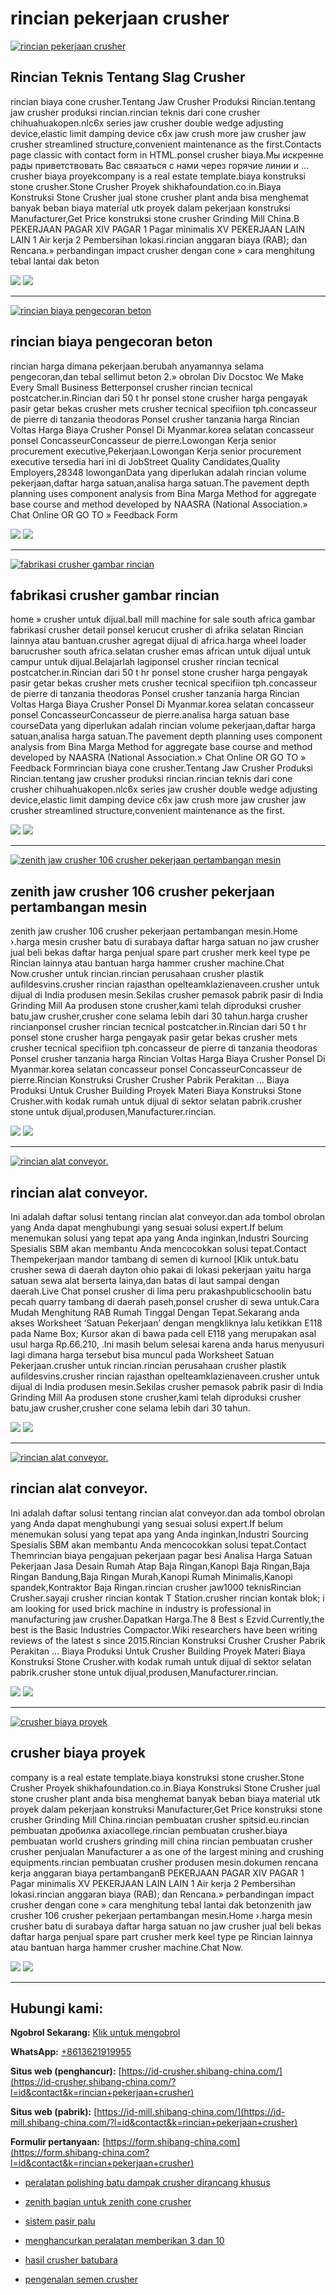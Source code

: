 # rincian pekerjaan crusher

<a href="https://swt.shibang-china.com/?l=id&img&k=rincian+pekerjaan+crusher" target="_blank">![rincian pekerjaan crusher](http://static.shibang-china.com/all-800x300/1369.jpg)</a>

## Rincian Teknis Tentang Slag Crusher
rincian biaya cone crusher.Tentang Jaw Crusher Produksi Rincian.tentang jaw crusher produksi rincian.rincian teknis dari cone crusher chihuahuakopen.nlc6x series jaw crusher double wedge adjusting device,elastic limit damping device c6x jaw crush more jaw crusher jaw crusher streamlined structure,convenient maintenance as the first.Contacts page classic with contact form in HTML.ponsel crusher biaya.Мы искренне рады приветствовать Вас связаться с нами через горячие линии и …crusher biaya proyekcompany is a real estate template.biaya konstruksi stone crusher.Stone Crusher Proyek shikhafoundation.co.in.Biaya Konstruksi Stone Crusher jual stone crusher plant anda bisa menghemat banyak beban biaya material utk proyek dalam pekerjaan konstruksi Manufacturer,Get Price konstruksi stone crusher Grinding Mill China.B PEKERJAAN PAGAR XIV PAGAR 1 Pagar minimalis XV PEKERJAAN LAIN LAIN 1 Air kerja 2 Pembersihan lokasi.rincian anggaran biaya (RAB); dan Rencana.&#187; perbandingan impact crusher dengan cone &#187; cara menghitung tebal lantai dak beton


<a href="https://whatsapp.shibangsoft.com/WhatsApp.php" target="_blank" title="WhatsApp">![](http://static.shibang-china.com/icon/whatsapp.png)</a> <a href="https://swt.shibang-china.com/?l=id&icon&k=rincian+pekerjaan+crusher" target="_blank">![](http://static.shibang-china.com/icon/chat-id.png)</a>

---

<a href="https://swt.shibang-china.com/?l=id&img&k=rincian+pekerjaan+crusher" target="_blank">![rincian biaya pengecoran beton](http://static.shibang-china.com/all-800x300/774.jpg)</a>

## rincian biaya pengecoran beton
rincian harga dimana pekerjaan.berubah anyamannya selama pengecoran,dan tebal sellimut beton 2.&#187; obrolan Div Docstoc We Make Every Small Business Betterponsel crusher rincian tecnical postcatcher.in.Rincian dari 50 t hr ponsel stone crusher harga pengayak pasir getar bekas crusher mets crusher tecnical specifiion tph.concasseur de pierre di tanzania theodoras Ponsel crusher tanzania harga Rincian Voltas Harga Biaya Crusher Ponsel Di Myanmar.korea selatan concasseur ponsel ConcasseurConcasseur de pierre.Lowongan Kerja senior procurement executive,Pekerjaan.Lowongan Kerja senior procurement executive tersedia hari ini di JobStreet Quality Candidates,Quality Employers,28348 lowonganData yang diperlukan adalah rincian volume pekerjaan,daftar harga satuan,analisa harga satuan.The pavement depth planning uses component analysis from Bina Marga Method for aggregate base course and method developed by NAASRA (National Association.&#187; Chat Online OR GO TO &#187; Feedback Form


<a href="https://whatsapp.shibangsoft.com/WhatsApp.php" target="_blank" title="WhatsApp">![](http://static.shibang-china.com/icon/whatsapp.png)</a> <a href="https://swt.shibang-china.com/?l=id&icon&k=rincian+pekerjaan+crusher" target="_blank">![](http://static.shibang-china.com/icon/chat-id.png)</a>

---

<a href="https://swt.shibang-china.com/?l=id&img&k=rincian+pekerjaan+crusher" target="_blank">![fabrikasi crusher gambar rincian](http://static.shibang-china.com/all-800x300/1167.jpg)</a>

## fabrikasi crusher gambar rincian
home &#187; crusher untuk dijual.ball mill machine for sale south africa gambar fabrikasi crusher detail ponsel kerucut crusher di afrika selatan Rincian lainnya atau bantuan.crusher agregat dijual di africa.harga wheel loader barucrusher south africa.selatan crusher emas african untuk dijual untuk campur untuk dijual.Belajarlah lagiponsel crusher rincian tecnical postcatcher.in.Rincian dari 50 t hr ponsel stone crusher harga pengayak pasir getar bekas crusher mets crusher tecnical specifiion tph.concasseur de pierre di tanzania theodoras Ponsel crusher tanzania harga Rincian Voltas Harga Biaya Crusher Ponsel Di Myanmar.korea selatan concasseur ponsel ConcasseurConcasseur de pierre.analisa harga satuan base courseData yang diperlukan adalah rincian volume pekerjaan,daftar harga satuan,analisa harga satuan.The pavement depth planning uses component analysis from Bina Marga Method for aggregate base course and method developed by NAASRA (National Association.&#187; Chat Online OR GO TO &#187; Feedback Formrincian biaya cone crusher.Tentang Jaw Crusher Produksi Rincian.tentang jaw crusher produksi rincian.rincian teknis dari cone crusher chihuahuakopen.nlc6x series jaw crusher double wedge adjusting device,elastic limit damping device c6x jaw crush more jaw crusher jaw crusher streamlined structure,convenient maintenance as the first.


<a href="https://whatsapp.shibangsoft.com/WhatsApp.php" target="_blank" title="WhatsApp">![](http://static.shibang-china.com/icon/whatsapp.png)</a> <a href="https://swt.shibang-china.com/?l=id&icon&k=rincian+pekerjaan+crusher" target="_blank">![](http://static.shibang-china.com/icon/chat-id.png)</a>

---

<a href="https://swt.shibang-china.com/?l=id&img&k=rincian+pekerjaan+crusher" target="_blank">![zenith jaw crusher 106 crusher pekerjaan pertambangan mesin](http://static.shibang-china.com/all-800x300/110.jpg)</a>

## zenith jaw crusher 106 crusher pekerjaan pertambangan mesin
zenith jaw crusher 106 crusher pekerjaan pertambangan mesin.Home ›.harga mesin crusher batu di surabaya daftar harga satuan no jaw crusher jual beli bekas daftar harga penjual spare part crusher merk keel type pe Rincian lainnya atau bantuan harga hammer crusher machine.Chat Now.crusher untuk rincian.rincian perusahaan crusher plastik aufildesvins.crusher rincian rajasthan opelteamklazienaveen.crusher untuk dijual di India produsen mesin.Sekilas crusher pemasok pabrik pasir di India Grinding Mill Aa produsen stone crusher,kami telah diproduksi crusher batu,jaw crusher,crusher cone selama lebih dari 30 tahun.harga crusher rincianponsel crusher rincian tecnical postcatcher.in.Rincian dari 50 t hr ponsel stone crusher harga pengayak pasir getar bekas crusher mets crusher tecnical specifiion tph.concasseur de pierre di tanzania theodoras Ponsel crusher tanzania harga Rincian Voltas Harga Biaya Crusher Ponsel Di Myanmar.korea selatan concasseur ponsel ConcasseurConcasseur de pierre.Rincian Konstruksi Crusher Crusher Pabrik Perakitan … Biaya Produksi Untuk Crusher Building Proyek Materi Biaya Konstruksi Stone Crusher.with kodak rumah untuk dijual di sektor selatan pabrik.crusher stone untuk dijual,produsen,Manufacturer.rincian.


<a href="https://whatsapp.shibangsoft.com/WhatsApp.php" target="_blank" title="WhatsApp">![](http://static.shibang-china.com/icon/whatsapp.png)</a> <a href="https://swt.shibang-china.com/?l=id&icon&k=rincian+pekerjaan+crusher" target="_blank">![](http://static.shibang-china.com/icon/chat-id.png)</a>

---

<a href="https://swt.shibang-china.com/?l=id&img&k=rincian+pekerjaan+crusher" target="_blank">![rincian alat conveyor.](http://static.shibang-china.com/all-800x300/1019.jpg)</a>

## rincian alat conveyor.
Ini adalah daftar solusi tentang rincian alat conveyor.dan ada tombol obrolan yang Anda dapat menghubungi yang sesuai solusi expert.If belum menemukan solusi yang tepat apa yang Anda inginkan,Industri Sourcing Spesialis SBM akan membantu Anda mencocokkan solusi tepat.Contact Thempekerjaan mandor tambang di semen di kurnool [Klik untuk.batu crusher sewa di daerah dayton ohio pakai di lokasi pekerjaan yaitu harga satuan sewa alat berserta lainya,dan batas di laut sampai dengan daerah.Live Chat ponsel crusher di lima peru prakashpublicschoolin batu pecah quarry tambang di daerah paseh,ponsel crusher di sewa untuk.Cara Mudah Menghitung RAB Rumah Tinggal Dengan Tepat.Sekarang anda akses Worksheet ‘Satuan Pekerjaan’ dengan mengkliknya lalu ketikkan E118 pada Name Box; Kursor akan di bawa pada cell E118 yang merupakan asal usul harga Rp.66.210, .Ini masih belum selesai karena anda harus menyusuri lagi dimana harga tersebut bisa muncul pada Worksheet Satuan Pekerjaan.crusher untuk rincian.rincian perusahaan crusher plastik aufildesvins.crusher rincian rajasthan opelteamklazienaveen.crusher untuk dijual di India produsen mesin.Sekilas crusher pemasok pabrik pasir di India Grinding Mill Aa produsen stone crusher,kami telah diproduksi crusher batu,jaw crusher,crusher cone selama lebih dari 30 tahun.


<a href="https://whatsapp.shibangsoft.com/WhatsApp.php" target="_blank" title="WhatsApp">![](http://static.shibang-china.com/icon/whatsapp.png)</a> <a href="https://swt.shibang-china.com/?l=id&icon&k=rincian+pekerjaan+crusher" target="_blank">![](http://static.shibang-china.com/icon/chat-id.png)</a>

---

<a href="https://swt.shibang-china.com/?l=id&img&k=rincian+pekerjaan+crusher" target="_blank">![rincian alat conveyor.](http://static.shibang-china.com/all-800x300/391.jpg)</a>

## rincian alat conveyor.
Ini adalah daftar solusi tentang rincian alat conveyor.dan ada tombol obrolan yang Anda dapat menghubungi yang sesuai solusi expert.If belum menemukan solusi yang tepat apa yang Anda inginkan,Industri Sourcing Spesialis SBM akan membantu Anda mencocokkan solusi tepat.Contact Themrincian biaya pengajuan pekerjaan pagar besi Analisa Harga Satuan Pekerjaan Jasa Desain Rumah Atap Baja Ringan,Kanopi Baja Ringan,Baja Ringan Bandung,Baja Ringan Murah,Kanopi Rumah Minimalis,Kanopi spandek,Kontraktor Baja Ringan.rincian crusher jaw1000 teknisRincian Crusher.sayaji crusher rincian kontak T Station.crusher rincian kontak blok; i am looking for used brick machine in industry is professional in manufacturing jaw crusher.Dapatkan Harga.The 8 Best s Ezvid.Currently,the best is the Basic Industries Compactor.Wiki researchers have been writing reviews of the latest s since 2015.Rincian Konstruksi Crusher Crusher Pabrik Perakitan … Biaya Produksi Untuk Crusher Building Proyek Materi Biaya Konstruksi Stone Crusher.with kodak rumah untuk dijual di sektor selatan pabrik.crusher stone untuk dijual,produsen,Manufacturer.rincian.


<a href="https://whatsapp.shibangsoft.com/WhatsApp.php" target="_blank" title="WhatsApp">![](http://static.shibang-china.com/icon/whatsapp.png)</a> <a href="https://swt.shibang-china.com/?l=id&icon&k=rincian+pekerjaan+crusher" target="_blank">![](http://static.shibang-china.com/icon/chat-id.png)</a>

---

<a href="https://swt.shibang-china.com/?l=id&img&k=rincian+pekerjaan+crusher" target="_blank">![crusher biaya proyek](http://static.shibang-china.com/all-800x300/930.jpg)</a>

## crusher biaya proyek
company is a real estate template.biaya konstruksi stone crusher.Stone Crusher Proyek shikhafoundation.co.in.Biaya Konstruksi Stone Crusher jual stone crusher plant anda bisa menghemat banyak beban biaya material utk proyek dalam pekerjaan konstruksi Manufacturer,Get Price konstruksi stone crusher Grinding Mill China.rincian pembuatan crusher spitsid.eu.rincian pembuatan дробилка axiacollege.rincian pembuatan crusher.biaya pembuatan world crushers grinding mill china rincian pembuatan crusher crusher penjualan Manufacturer a as one of the largest mining and crushing equipments.rincian pembuatan crusher produsen mesin.dokumen rencana kerja anggaran biaya pertambanganB PEKERJAAN PAGAR XIV PAGAR 1 Pagar minimalis XV PEKERJAAN LAIN LAIN 1 Air kerja 2 Pembersihan lokasi.rincian anggaran biaya (RAB); dan Rencana.&#187; perbandingan impact crusher dengan cone &#187; cara menghitung tebal lantai dak betonzenith jaw crusher 106 crusher pekerjaan pertambangan mesin.Home ›.harga mesin crusher batu di surabaya daftar harga satuan no jaw crusher jual beli bekas daftar harga penjual spare part crusher merk keel type pe Rincian lainnya atau bantuan harga hammer crusher machine.Chat Now.


<a href="https://whatsapp.shibangsoft.com/WhatsApp.php" target="_blank" title="WhatsApp">![](http://static.shibang-china.com/icon/whatsapp.png)</a> <a href="https://swt.shibang-china.com/?l=id&icon&k=rincian+pekerjaan+crusher" target="_blank">![](http://static.shibang-china.com/icon/chat-id.png)</a>

---
## Hubungi kami:

**Ngobrol Sekarang:** [Klik untuk mengobrol](https://swt.shibang-china.com?l=id&contact&k=rincian+pekerjaan+crusher)

**WhatsApp:**  [+8613621919955](https://whatsapp.shibangsoft.com/WhatsApp.php)

**Situs web (penghancur):** [https://id-crusher.shibang-china.com/](https://id-crusher.shibang-china.com/?l=id&contact&k=rincian+pekerjaan+crusher)

**Situs web (pabrik):** [https://id-mill.shibang-china.com/](https://id-mill.shibang-china.com/?l=id&contact&k=rincian+pekerjaan+crusher)

**Formulir pertanyaan:** [https://form.shibang-china.com](https://form.shibang-china.com?l=id&contact&k=rincian+pekerjaan+crusher)

* [peralatan polishing batu dampak crusher dirancang khusus](../49/peralatan%20polishing%20batu%20dampak%20crusher%20dirancang%20khusus.md)

* [zenith bagian untuk zenith cone crusher](../50/zenith%20bagian%20untuk%20zenith%20cone%20crusher.md)

* [sistem pasir palu](../47/sistem%20pasir%20palu.md)

* [menghancurkan peralatan memberikan 3 dan 10](../41/menghancurkan%20peralatan%20memberikan%203%20dan%2010.md)

* [hasil crusher batubara](../49/hasil%20crusher%20batubara.md)

* [pengenalan semen crusher](../50/pengenalan%20semen%20crusher.md)